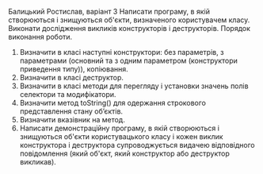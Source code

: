 Балицький Ростислав, варіант 3
Написати програму, в якій створюються і
знищуються об'єкти, визначеного користувачем класу. Виконати дослідження
викликів конструкторів і деструкторів.
Порядок виконання роботи.
1. Визначити в класі наступні конструктори: без параметрів, з
параметрами (основний та з одним параметром (конструктори приведення
типу)), копіювання.
2. Визначити в класі деструктор.
3. Визначити в класі методи для перегляду і установки значень полів
селектори та модифікатори.
4. Визначити метод toString() для одержання строкового представлення
стану об’єктів.
5. Визначити вказівник на метод.
6. Написати демонстраційну програму, в якій створюються і знищуються
об'єкти користувацького класу і кожен виклик конструктора і деструктора
супроводжується видачею відповідного повідомлення (який об'єкт, який
конструктор або деструктор викликав).
